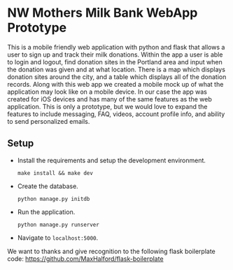# NW Mothers Milk Bank WebApp Prototype

This is a mobile friendly web application with python and flask that allows a user to sign up and track their milk donations. Within the app a user is able to login and logout, find donation sites in the Portland area and input when the donation was given and at what location. There is a map which displays donation sites around the city, and a table which displays all of the donation records. Along with this web app we created a mobile mock up of what the application may look like on a mobile device. In our case the app was created for iOS devices and has many of the same features as the web application.  This is only a prototype, but we would love to expand the features to include messaging, FAQ, videos, account profile info, and ability to send personalized emails.

## Setup

- Install the requirements and setup the development environment.

	`make install && make dev`

- Create the database.

	`python manage.py initdb`

- Run the application.

	`python manage.py runserver`

- Navigate to `localhost:5000`.


We want to thanks and give recognition to the following flask boilerplate code:  https://github.com/MaxHalford/flask-boilerplate
